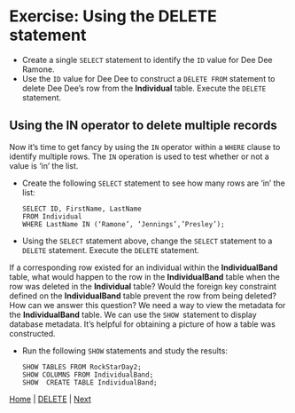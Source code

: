 # Exercise:  Using the DELETE statement

- Create a single `SELECT` statement to identify the `ID` value for Dee Dee Ramone.  
- Use the `ID` value for Dee Dee to construct a `DELETE FROM` statement to delete Dee Dee’s row from the **Individual** table.  Execute the `DELETE` statement.  

## Using the IN operator to delete multiple records

Now it’s time to get fancy by using the `IN` operator within a `WHERE` clause to identify multiple rows.  The `IN` operation is used to test whether or not a value is ‘in’ the list.

- Create the following `SELECT` statement to see how many rows are ‘in’ the list:

  ```
  SELECT ID, FirstName, LastName
  FROM Individual
  WHERE LastName IN (‘Ramone’, ‘Jennings’,’Presley’);
  ```

- Using the `SELECT` statement above, change the `SELECT` statement to a `DELETE` statement.  Execute the `DELETE` statement.  

If a corresponding row existed for an individual within the **IndividualBand** table, what would happen to the row in the **IndividualBand** table when the row was deleted in the **Individual** table?  Would the foreign key constraint defined on the **IndividualBand** table prevent the row from being deleted?  How can we answer this question?  We need a way to view the metadata for the **IndividualBand** table.  We can use the `SHOW `statement to display database metadata.  It’s helpful for obtaining a picture of how a table was constructed.  

- Run the following `SHOW` statements and study the results:

  ```
  SHOW TABLES FROM RockStarDay2;
  SHOW COLUMNS FROM IndividualBand;
  SHOW  CREATE TABLE IndividualBand;  
  ```

[Home](/)  |  [DELETE](/15-delete/)  |  [Next](/16-update/)
